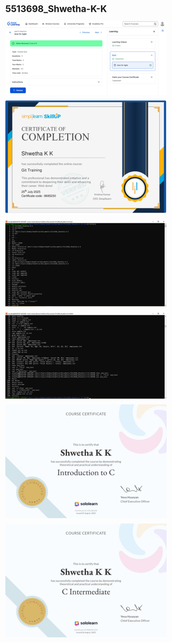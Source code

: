 # 5513698_Shwetha-K-K


![Agile Certificate](SDLC/Agile%20for%20Beginners%20-%20Certificate.png)

![Git Certificate](GIT/Certificates/GIT_Certificate.jpg)

![Linux History SS](LINUX/History_ScreenShots/History_SS_(Day-1).png)

![Linux History SS](LINUX/History_ScreenShots/History_SS_(Day-2).png)

![C_Beginners_Certificate](C_Programming/Certificates/C_Beginners_Certificate.jpg)

![C_Intermediate_Certificate](C_Programming/Certificates/C_Intermediate_Certificate.jpg)

